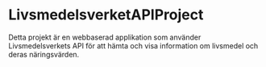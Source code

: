 # LivsmedelsverketAPIProject
Detta projekt är en webbaserad applikation som använder Livsmedelsverkets API för att hämta och visa information om livsmedel och deras näringsvärden.
